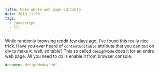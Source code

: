 ```yaml
---
title: Make whole web page editable
date: 2019-11-06
tags:
  - javascript
  - til
---
```


While randomly browsing reddit few days ago, I've found this really nice trick.
Have you ever heard of `contentEditable` attribute that you can put on div to
make it, well, editable? This so called `designMode` does it for an entire web
page. All you need to do is enable it from browser console.

```js
document.designMode="on"
```
